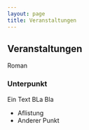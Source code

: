```yaml
---
layout: page
title: Veranstaltungen
---
```


## Veranstaltungen

Roman

### Unterpunkt
Ein Text
BLa
Bla

- Aflistung
- Anderer Punkt
